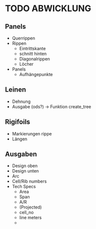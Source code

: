 TODO ABWICKLUNG
===============

Panels
------

* Querrippen
* Rippen
    * Eintrittskante
    * schnitt hinten
    * Diagonalrippen
    * Löcher
* Panels
    * Aufhängepunkte


Leinen
------

* Dehnung
* Ausgabe (ods?) -> Funktion create_tree

Rigifoils
---------

* Markierungen rippe
* Längen

Ausgaben
--------

* Design oben
* Design unten
* Arc
* Cell/Rib numbers
* Tech Specs
    * Area
    * Span
    * A/R
    * (Projected)
    * cell_no
    * line meters
    *